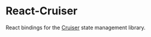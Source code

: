 # React-Cruiser

React bindings for the [Cruiser](https://github.com/helpfulhuman/cruiser) state management library.